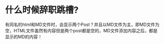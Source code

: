 # 什么时候辞职跳槽?

有同名的html和MD文件时，会显示两个Post？并且以MD文件为主，即MD文件为空，HTML文件虽然有内容但是两个post都是空的，MD文件添加内容之后，都是显示的MD的内容！